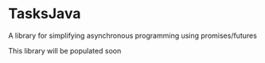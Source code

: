 # TasksJava
A library for simplifying asynchronous programming using promises/futures

This library will be populated soon
